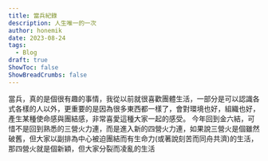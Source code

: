 ```yaml
---
title: 當兵紀錄
description: 人生唯一的一次
author: honemik
date: 2023-08-24
tags:
  - Blog
draft: true
ShowToc: false
ShowBreadCrumbs: false
---
```


當兵，真的是個很有趣的事情，我從以前就很喜歡團體生活，一部分是可以認識各式各樣的人以外，更重要的是因為很多東西都一樣了，會對環境也好，組織也好，產生某種使命感與團結感，非常喜愛這種大家一起的感受。
今年回到金六結，可惜不是回到熟悉的三營火力連，而是進入新的四營火力連，如果說三營火是個雖然破舊，但大家以副排為中心被迫團結而有生命力(或著說刻苦而同舟共濟)的生活，那四營火就是個新穎，但大家分裂而凌亂的生活
